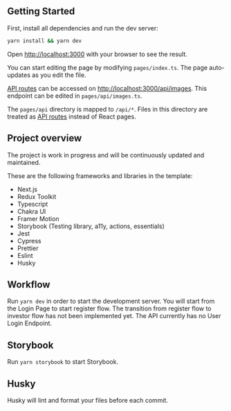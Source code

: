 ## Getting Started

First, install all dependencies and run the dev server:

```bash
yarn install && yarn dev
```

Open [http://localhost:3000](http://localhost:3000) with your browser to see the result.

You can start editing the page by modifying `pages/index.ts`. The page auto-updates as you edit the file.

[API routes](https://nextjs.org/docs/api-routes/introduction) can be accessed
on [http://localhost:3000/api/images](http://localhost:3000/api/images). This endpoint can be edited
in `pages/api/images.ts`.

The `pages/api` directory is mapped to `/api/*`. Files in this directory are treated
as [API routes](https://nextjs.org/docs/api-routes/introduction) instead of React pages.

## Project overview

The project is work in progress and will be continuously updated and maintained.

These are the following frameworks and libraries in the template:

-   Next.js
-   Redux Toolkit
-   Typescript
-   Chakra UI
-   Framer Motion
-   Storybook (Testing library, a11y, actions, essentials)
-   Jest
-   Cypress
-   Prettier
-   Eslint
-   Husky

## Workflow

Run `yarn dev` in order to start the development server. You will start from the Login Page to start register flow. The
transition from register flow to investor flow has not been implemented yet. The API currently has no User Login
Endpoint.

## Storybook

Run `yarn storybook` to start Storybook.

## Husky

Husky will lint and format your files before each commit.
